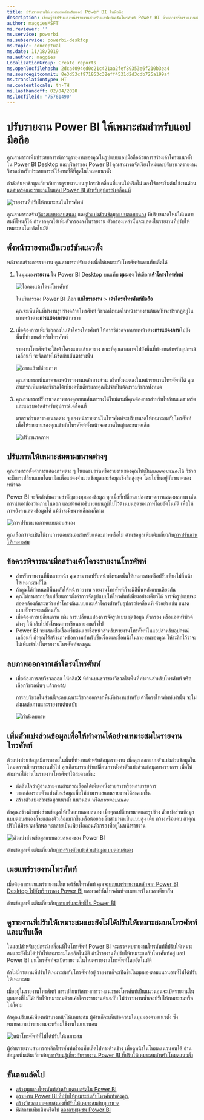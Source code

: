 ```yaml
---
title: ปรับรายงานให้เหมาะสมสำหรับแอป Power BI ในมือถือ
description: เรียนรู้วิธีปรับแต่งหน้ารายงานสำหรับแอปพลิเคชันโทรศัพท์ Power BI ด้วยการสร้างรายงานสำหรับโทรศัพท์และแท็บเล็ตโดยเฉพาะ
author: maggiesMSFT
ms.reviewer: ''
ms.service: powerbi
ms.subservice: powerbi-desktop
ms.topic: conceptual
ms.date: 11/18/2019
ms.author: maggies
LocalizationGroup: Create reports
ms.openlocfilehash: 2dca4094ed0c21c421aa2fef89353e6f210b3ea4
ms.sourcegitcommit: 8e3d53cf971853c32eff4531d2d3cdb725a199af
ms.translationtype: HT
ms.contentlocale: th-TH
ms.lasthandoff: 02/04/2020
ms.locfileid: "75761490"
---
```

# <a name="optimize-power-bi-reports-for-the-mobile-app"></a>ปรับรายงาน Power BI ให้เหมาะสมสำหรับแอปมือถือ
คุณสามารถเพิ่มประสบการณ์การดูรายงานของคุณในรูปแบบแอปมือถือด้วยการสร้างเค้าโครงแนวตั้ง ใน Power BI Desktop และบริการของ Power BI คุณสามารถจัดเรียงใหม่และปรับขนาดรายงานวิชวลสำหรับประสบการณ์ใช้งานที่ดีที่สุดในโหมดแนวตั้ง  

กำลังค้นหาข้อมูลเกี่ยวกับการดูรายงานบนอุปกรณ์เคลื่อนที่แทนใช่หรือไม่ ลองใช้การเริ่มต้นใช้งานด่วน[ แดชบอร์ดและรายงานในแอป Power BI สำหรับอุปกรณ์เคลื่อนที่](consumer/mobile/mobile-apps-quickstart-view-dashboard-report.md)

![รายงานที่ปรับให้เหมาะสมในโทรศัพท์](media/desktop-create-phone-report/desktop-create-phone-report-1.png)

คุณสามารถสร้าง[วิชวลแบบตอบสนอง](#optimize-a-visual-for-any-size) และ[ตัวแบ่งส่วนข้อมูลแบบตอบสนอง](#enhance-slicers-to-work-well-in-phone-reports) ที่ปรับขนาดใหม่ให้เหมาะสมที่ไหนก็ได้ ถ้าหากคุณได้เพิ่มตัวกรองลงในรายงาน ตัวกรองเหล่านั้นจะแสดงในรายงานที่ปรับให้เหมาะสมโดยอัตโนมัติ

## <a name="lay-out-a-portrait-version-of-a-report-page"></a>ตั้งหน้ารายงานเป็นเวอร์ชันแนวตั้ง

หลังจากสร้างการรายงาน คุณสามารถปรับแต่งเพื่อให้เหมาะกับโทรศัพท์และแท็บเล็ตได้

1. ในมุมมอง**รายงาน** ใน Power BI Desktop บนแท็บ **มุมมอง** ให้เลือก**เค้าโครงโทรศัพท์**  
   
    ![ไอคอนเค้าโครงโทรศัพท์](media/desktop-create-phone-report/desktop-create-phone-report-3.png)
   
    ในบริการของ Power BI เลือก **แก้ไขรายงาน** > **เค้าโครงโทรศัพท์มือถือ**

    คุณจะเห็นพื้นที่ทำงานรูปร่างคล้ายโทรศัพท์ วิชวลทั้งหมดในหน้ารายงานต้นฉบับจะปรากฏอยู่ในบานหน้าต่าง**การแสดงภาพ**ด้านขวา

1. เมื่อต้องการเพิ่มวิชวลลงในเค้าโครงโทรศัพท์ ให้ลากวิชวลจากบานหน้าต่าง**การแสดงภาพ**ไปยังพื้นที่ทำงานสำหรับโทรศัพท์
   
    รายงานโทรศัพท์จะใช้เค้าโครงแบบเส้นตาราง ขณะที่คุณลากภาพไปยังพื้นที่ทำงานสำหรับอุปกรณ์เคลื่อนที่ จะจัดภาพให้ชิดกับเส้นตารางนั้น
   
    ![ลากแล้วปล่อยภาพ](media/desktop-create-phone-report/desktop-create-phone-report-4.gif)
   
    คุณสามารถเพิ่มภาพของหน้ารายงานหลักบางส่วน หรือทั้งหมดลงในหน้ารายงานโทรศัพท์ได้ คุณสามารถเพิ่มแต่ละวิชวลได้เพียงครั้งเดียวและคุณไม่จำเป็นต้องรวมวิชวลทั้งหมด

1. คุณสามารถปรับขนาดภาพของคุณบนเส้นตารางได้ใหม่ตามที่คุณต้องการสำหรับไทล์บนแดชบอร์ดและแดชบอร์ดสำหรับอุปกรณ์เคลื่อนที่
   
   มาตราส่วนตารางขนาดต่าง ๆ ของหน้ารายงานในโทรศัพท์จะปรับขนาดให้เหมาะสมกับโทรศัพท์ เพื่อให้รายงานของคุณเข้ากับโทรศัพท์ทั้งหน้าจอขนาดใหญ่และขนาดเล็ก
   
   ![ปรับขนาดภาพ](media/desktop-create-phone-report/desktop-create-phone-report-5.gif)

## <a name="optimize-a-visual-for-any-size"></a>ปรับภาพให้เหมาะสมตามขนาดต่างๆ
คุณสามารถตั้งค่าการแสดงภาพต่าง ๆ ในแดชบอร์ดหรือรายงานของคุณให้เป็น*แบบตอบสนอง*ได้ วิชวลจะมีการเปลี่ยนแบบไดนามิกเพื่อแสดงจำนวนข้อมูลและข้อมูลเชิงลึกสูงสุด โดยไม่ขึ้นอยู่กับขนาดของหน้าจอ 

Power BI จะจัดลำดับความสำคัญของมุมมองข้อมูล ทุกเมื่อที่เปลี่ยนแปลงขนาดการแสดงผลภาพ เช่น การนำเอาช่องว่างภายในออก และย้ายคำอธิบายแผนภูมิไปไว้ด้านบนสุดของภาพโดยอัตโนมัติ เพื่อให้ภาพยังคงแสดงข้อมูลได้ แม้ว่าจะมีขนาดเล็กลงก็ตาม

![การปรับขนาดภาพแบบตอบสนอง](media/desktop-create-phone-report/desktop-create-phone-report-6.gif)

คุณเลือกว่าจะเปิดใช้งานการตอบสนองสำหรับแต่ละภาพหรือไม่ อ่านข้อมูลเพิ่มเติมเกี่ยวกับ[การปรับภาพให้เหมาะสม](visuals/desktop-create-responsive-visuals.md)

## <a name="considerations-when-creating-phone-report-layouts"></a>ข้อควรพิจารณาเมื่อสร้างเค้าโครงรายงานโทรศัพท์
* สำหรับรายงานที่มีหลายหน้า คุณสามารถปรับหน้าทั้งหมดนั้นให้เหมาะสมหรือปรับเพียงไม่กี่หน้าให้เหมาะสมก็ได้ 
* ถ้าคุณได้กำหนดสีพื้นหลังให้หน้ารายงาน รายงานโทรศัพท์ก็จะมีสีพื้นหลังแบบเดียวกัน
* คุณไม่สามารถปรับเปลี่ยนการตั้งค่าการจัดรูปแบบให้โทรศัพท์เพียงอย่างเดียวได้ การจัดรูปแบบจะสอดคล้องกันระหว่างเค้าโครงต้นแบบและเค้าโครงสำหรับอุปกรณ์เคลื่อนที่ ตัวอย่างเช่น ขนาดแบบอักษรจะเหมือนกัน
* เมื่อต้องการเปลี่ยนภาพ เช่น การเปลี่ยนแปลงการจัดรูปแบบ ชุดข้อมูล ตัวกรอง หรือแอตทริบิวต์ต่างๆ ให้กลับไปยังโหมดการเขียนรายงานทั่วไป
* Power BI จะแสดงชื่อเรื่องเริ่มต้นและชื่อหน้าสำหรับรายงานโทรศัพท์ในแอปสำหรับอุปกรณ์เคลื่อนที่ ถ้าคุณได้สร้างภาพข้อความสำหรับชื่อเรื่องและชื่อหน้าในรายงานของคุณ ให้ระลึกไว้ว่าจะไม่เพิ่มเข้าไปในรายงานโทรศัพท์ของคุณ     

## <a name="remove-a-visual-from-the-phone-layout"></a>ลบภาพออกจากเค้าโครงโทรศัพท์
* เมื่อต้องการลบวิชวลออก ให้คลิก**X**  ที่ด้านบนขวาของวิชวลในพื้นที่ทำงานสำหรับโทรศัพท์ หรือเลือกวิชวลนั้นๆ แล้วกด**ลบ**
  
   การลบวิชวลในส่วนนี้จะลบเฉพาะวิชวลออกจากพื้นที่ทำงานสำหรับเค้าโครงโทรศัพท์เท่านั้น จะไม่ส่งผลต่อภาพและรายงานต้นฉบับ
  
   ![กำลังลบภาพ](media/desktop-create-phone-report/desktop-create-phone-report-7.gif)

## <a name="enhance-slicers-to-work-well-in-phone-reports"></a>เพิ่มตัวแบ่งส่วนข้อมูลเพื่อให้ทำงานได้อย่างเหมาะสมในรายงานโทรศัพท์
ตัวแบ่งส่วนข้อมูลมีการกรองในพื้นที่ทำงานสำหรับข้อมูลรายงาน เมื่อคุณออกแบบตัวแบ่งส่วนข้อมูลในโหมดการเขียนรายงานทั่วไป คุณก็สามารถปรับเปลี่ยนการตั้งค่าตัวแบ่งส่วนข้อมูลบางรายการ เพื่อให้สามารถใช้งานในรายงานโทรศัพท์ได้สะดวกขึ้น:

* ตัดสินใจว่าผู้อ่านรายงานสามารถเลือกได้เพียงหนึ่งรายการหรือหลายรายการ
* วางกล่องรอบตัวแบ่งส่วนข้อมูลเพื่อให้สามารถสแกนรายงานได้สะดวกขึ้น
* สร้างตัวแบ่งส่วนข้อมูลแนวตั้ง แนวนอน หรือ*แบบตอบสนอง* 

ถ้าคุณสร้างตัวแบ่งส่วนข้อมูลให้เป็นแบบตอบสนอง เมื่อคุณเปลี่ยนขนาดและรูปร่าง ตัวแบ่งส่วนข้อมูลแบบตอบสนองก็่จะแสดงตัวเลือกมากขึ้นหรือน้อยลง ซึ่งสามารถเป็นแบบสูง เตี้ย กว้างหรือแคบ ถ้าคุณปรับให้มีขนาดเล็กพอ จะกลายเป็นเพียงไอคอนตัวกรองที่อยู่ในหน้ารายงาน 

![ตัวแบ่งส่วนข้อมูลแบบตอบสนองของ Power BI](media/desktop-create-phone-report/desktop-create-phone-report-8.png)

อ่านข้อมูลเพิ่มเติมเกี่ยวกับ[การสร้างตัวแบ่งส่วนข้อมูลแบบตอบสนอง](power-bi-slicer-filter-responsive.md)

## <a name="publish-a-phone-report"></a>เผยแพร่รายงานโทรศัพท์
เมื่อต้องการเผยแพร่รายงานในเวอร์ชันโทรศัพท์ คุณจะ[เผยแพร่รายงานหลักจาก Power BI Desktop ไปยังบริการของ Power BI](desktop-upload-desktop-files.md) และเวอร์ชันโทรศัพท์จะเผยแพร่ในเวลาเดียวกัน
  
อ่านข้อมูลเพิ่มเติมเกี่ยวกับ[การแชร์และสิทธิ์ใน Power BI](service-how-to-collaborate-distribute-dashboards-reports.md)

## <a name="view-optimized-and-unoptimized-reports-on-a-phone-or-tablet"></a>ดูรายงานที่ปรับให้เหมาะสมและยังไม่ได้ปรับให้เหมาะสมบนโทรศัพท์และแท็บเล็ต
ในแอปสำหรับอุปกรณ์เคลื่อนที่ในโทรศัพท์ Power BI จะตรวจพบรายงานโทรศัพท์ที่ปรับให้เหมาะสมและยังไม่ได้ปรับให้เหมาะสมโดยอัตโนมัติ ถ้ามีรายงานที่ปรับให้เหมาะสมกับโทรศัพท์อยู่ แอป Power BI บนโทรศัพท์จะเปิดรายงานในโหมดรายงานโทรศัพท์โดยอัตโนมัติ

ถ้าไม่มีรายงานที่ปรับให้เหมาะสมกับโทรศัพท์อยู่ รายงานก็จะเปิดขึ้นในมุมมองตามแนวนอนที่ไม่ได้ปรับให้เหมาะสม  

เมื่ออยู่ในรายงานโทรศัพท์ การเปลี่ยนทิศทางการวางแนวของโทรศัพท์เป็นแนวนอนจะเปิดรายงานในมุมมองที่ไม่ได้ปรับให้เหมาะสมด้วยเค้าโครงรายงานต้นฉบับ ไม่ว่ารายงานนั้นจะปรับให้เหมาะสมหรือไม่ก็ตาม

ถ้าคุณปรับแค่เพียงหน้าบางหน้าให้เหมาะสม ผู้อ่านก็จะเห็นข้อความในมุมมองตามแนวตั้ง ซึ่งหมายความว่ารายงานจะพร้อมใช้งานในแนวนอน

![หน้าโทรศัพท์ที่ไม่ได้ปรับให้เหมาะสม](media/desktop-create-phone-report/desktop-create-phone-report-9.png)

ผู้อ่านรายงานสามารถพลิกโทรศัพท์หรือแท็บเล็ตไปทางด้านข้าง เพื่อดูหน้าในโหมดแนวนอนได้ อ่านข้อมูลเพิ่มเติมเกี่ยวกับ[การเรียนรู้เกี่ยวกับรายงาน Power BI ที่ปรับให้เหมาะสมสำหรับโหมดแนวตั้ง](consumer/mobile/mobile-apps-view-phone-report.md)

## <a name="next-steps"></a>ขั้นตอนถัดไป
* [สร้างมุมมองโทรศัพท์สำหรับแดชบอร์ดใน Power BI](service-create-dashboard-mobile-phone-view.md)
* [ดูรายงาน Power BI ที่ปรับให้เหมาะสมกับโทรศัพท์ของคุณ](consumer/mobile/mobile-apps-view-phone-report.md)
* [สร้างวิชวลแบบตอบสนองที่ปรับให้เหมาะสมกับทุกขนาด](visuals/desktop-create-responsive-visuals.md)
* มีคำถามเพิ่มเติมหรือไม่ [ลองถามชุมชน Power BI](https://community.powerbi.com/)

